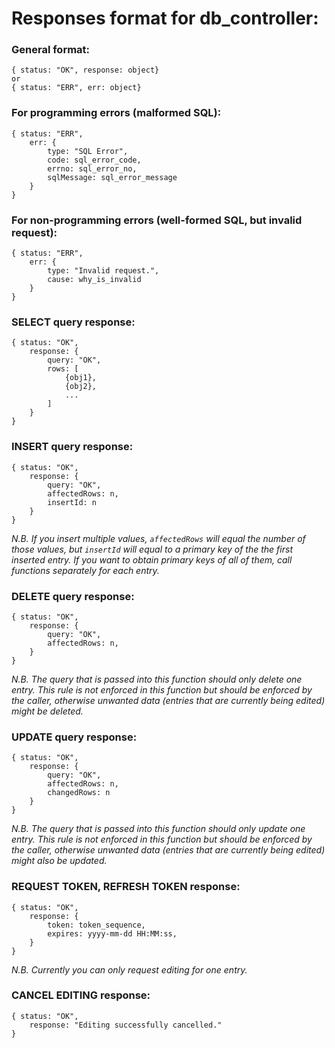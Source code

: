 # Responses format for db_controller:

### General format:
    { status: "OK", response: object}
    or
    { status: "ERR", err: object}

### For programming errors (malformed SQL):
    { status: "ERR", 
        err: {
            type: "SQL Error",
            code: sql_error_code,
            errno: sql_error_no,
            sqlMessage: sql_error_message
        }
    }
    
### For non-programming errors (well-formed SQL, but invalid request):
    { status: "ERR", 
        err: {
            type: "Invalid request.",
            cause: why_is_invalid
        }
    }

### SELECT query response:
    { status: "OK",
        response: {
            query: "OK",
            rows: [
                {obj1},
                {obj2},
                ...
            ]
        }
    }

### INSERT query response:
    { status: "OK",
        response: {
            query: "OK",
            affectedRows: n,
            insertId: n
        }
    }

<i>N.B. If you insert multiple values, `affectedRows` will equal the number of those values, but `insertId` will equal to a primary key of the the first inserted entry. If you want to obtain primary keys of all of them, call functions separately for each entry.</i>


### DELETE query response:
    { status: "OK",
        response: {
            query: "OK",  
            affectedRows: n,
        }
    }

<i>N.B. The query that is passed into this function should only delete one entry. This rule is not enforced in this function but should be enforced by the caller, otherwise unwanted data (entries that are currently being edited) might be deleted.</i>


### UPDATE query response:
    { status: "OK",
        response: {
            query: "OK",
            affectedRows: n,
            changedRows: n
        }
    }

<i>N.B. The query that is passed into this function should only update one entry. This rule is not enforced in this function but should be enforced by the caller, otherwise unwanted data (entries that are currently being edited) might also be updated.<br></i>


### REQUEST TOKEN, REFRESH TOKEN response:
    { status: "OK",
        response: {
            token: token_sequence,
            expires: yyyy-mm-dd HH:MM:ss,
        }
    }

<i>N.B. Currently you can only request editing for one entry.<br></i>


### CANCEL EDITING response:
    { status: "OK",
        response: "Editing successfully cancelled."
    }
